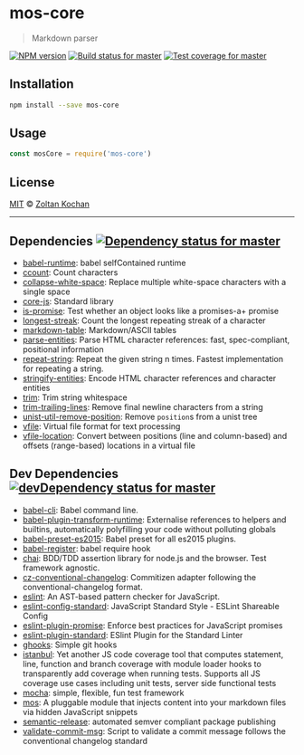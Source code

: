 <!--@h1([pkg.name])-->
# mos-core
<!--/@-->

<!--@blockquote([pkg.description])-->
> Markdown parser
<!--/@-->

<!--@shields.flatSquare('npm', 'travis', 'coveralls')-->
[![NPM version](https://img.shields.io/npm/v/mos-core.svg?style=flat-square)](https://www.npmjs.com/package/mos-core) [![Build status for master](https://img.shields.io/travis/mosjs/mos-core/master.svg?style=flat-square)](https://travis-ci.org/mosjs/mos-core) [![Test coverage for master](https://img.shields.io/coveralls/mosjs/mos-core/master.svg?style=flat-square)](https://coveralls.io/r/mosjs/mos-core?branch=master)
<!--/@-->

<!--@installation()-->
## Installation

```sh
npm install --save mos-core
```
<!--/@-->

## Usage

```js
const mosCore = require('mos-core')
```

<!--@license()-->
## License

[MIT](./LICENSE) © [Zoltan Kochan](http://kochan.io)
<!--/@-->

* * *

<!--@dependencies({ shield: 'flat-square' })-->
## <a name="dependencies">Dependencies</a> [![Dependency status for master](https://img.shields.io/david/mosjs/mos-core/master.svg?style=flat-square)](https://david-dm.org/mosjs/mos-core/master)

- [babel-runtime](https://github.com/babel/babel/blob/master/packages): babel selfContained runtime
- [ccount](https://github.com/wooorm/ccount): Count characters
- [collapse-white-space](https://github.com/wooorm/collapse-white-space): Replace multiple white-space characters with a single space
- [core-js](https://github.com/zloirock/core-js): Standard library
- [is-promise](https://github.com/then/is-promise): Test whether an object looks like a promises-a+ promise
- [longest-streak](https://github.com/wooorm/longest-streak): Count the longest repeating streak of a character
- [markdown-table](https://github.com/wooorm/markdown-table): Markdown/ASCII tables
- [parse-entities](https://github.com/wooorm/parse-entities): Parse HTML character references: fast, spec-compliant, positional information
- [repeat-string](https://github.com/jonschlinkert/repeat-string): Repeat the given string n times. Fastest implementation for repeating a string.
- [stringify-entities](https://github.com/wooorm/stringify-entities): Encode HTML character references and character entities
- [trim](https://npmjs.org/package/trim): Trim string whitespace
- [trim-trailing-lines](https://github.com/wooorm/trim-trailing-lines): Remove final newline characters from a string
- [unist-util-remove-position](https://github.com/wooorm/unist-util-remove-position): Remove `position`s from a unist tree
- [vfile](https://github.com/wooorm/vfile): Virtual file format for text processing
- [vfile-location](https://github.com/wooorm/vfile-location): Convert between positions (line and column-based) and offsets (range-based) locations in a virtual file

<!--/@-->

<!--@devDependencies({ shield: 'flat-square' })-->
## <a name="dev-dependencies">Dev Dependencies</a> [![devDependency status for master](https://img.shields.io/david/dev/mosjs/mos-core/master.svg?style=flat-square)](https://david-dm.org/mosjs/mos-core/master#info=devDependencies)

- [babel-cli](https://github.com/babel/babel/blob/master/packages): Babel command line.
- [babel-plugin-transform-runtime](https://github.com/babel/babel/blob/master/packages): Externalise references to helpers and builtins, automatically polyfilling your code without polluting globals
- [babel-preset-es2015](https://github.com/babel/babel/blob/master/packages): Babel preset for all es2015 plugins.
- [babel-register](https://github.com/babel/babel/blob/master/packages): babel require hook
- [chai](https://github.com/chaijs/chai): BDD/TDD assertion library for node.js and the browser. Test framework agnostic.
- [cz-conventional-changelog](https://github.com/commitizen/cz-conventional-changelog): Commitizen adapter following the conventional-changelog format.
- [eslint](https://github.com/eslint/eslint): An AST-based pattern checker for JavaScript.
- [eslint-config-standard](https://github.com/feross/eslint-config-standard): JavaScript Standard Style - ESLint Shareable Config
- [eslint-plugin-promise](https://github.com/xjamundx/eslint-plugin-promise): Enforce best practices for JavaScript promises
- [eslint-plugin-standard](https://github.com/xjamundx/eslint-plugin-standard): ESlint Plugin for the Standard Linter
- [ghooks](https://github.com/gtramontina/ghooks): Simple git hooks
- [istanbul](https://github.com/gotwarlost/istanbul): Yet another JS code coverage tool that computes statement, line, function and branch coverage with module loader hooks to transparently add coverage when running tests. Supports all JS coverage use cases including unit tests, server side functional tests
- [mocha](https://github.com/mochajs/mocha): simple, flexible, fun test framework
- [mos](https://github.com/zkochan/mos): A pluggable module that injects content into your markdown files via hidden JavaScript snippets
- [semantic-release](https://github.com/semantic-release/semantic-release): automated semver compliant package publishing
- [validate-commit-msg](https://github.com/kentcdodds/validate-commit-msg): Script to validate a commit message follows the conventional changelog standard

<!--/@-->
